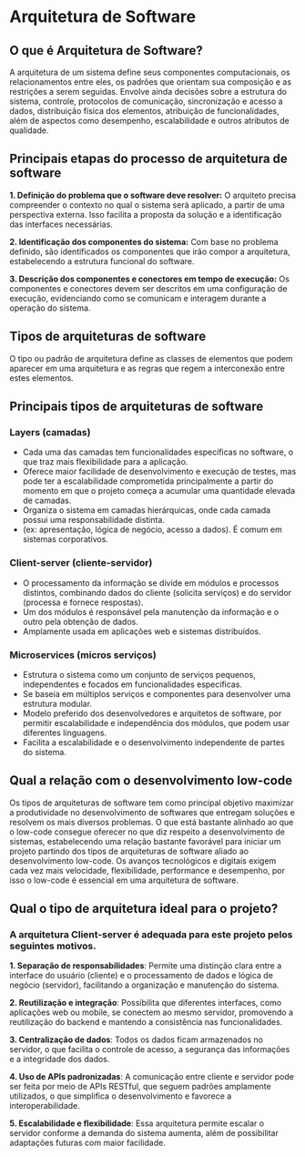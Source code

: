 # Arquitetura de Software 

## O que é Arquitetura de Software?
A arquitetura de um sistema define seus componentes computacionais, os relacionamentos entre eles, os padrões que orientam sua composição e as restrições a serem seguidas. Envolve ainda decisões sobre a estrutura do sistema, controle, protocolos de comunicação, sincronização e acesso a dados, distribuição física dos elementos, atribuição de funcionalidades, além de aspectos como desempenho, escalabilidade e outros atributos de qualidade.

## Principais etapas do processo de arquitetura de software
**1. Definição do problema que o software deve resolver:** O arquiteto precisa compreender o contexto no qual o sistema será aplicado, a partir de uma perspectiva externa. Isso facilita a proposta da solução e a identificação das interfaces necessárias.

**2. Identificação dos componentes do sistema:** Com base no problema definido, são identificados os componentes que irão compor a arquitetura, estabelecendo a estrutura funcional do software.

**3. Descrição dos componentes e conectores em tempo de execução:** Os componentes e conectores devem ser descritos em uma configuração de execução, evidenciando como se comunicam e interagem durante a operação do sistema.

## Tipos de arquiteturas de software
O tipo ou padrão de arquitetura define as classes de elementos que podem aparecer em uma arquitetura e as regras que regem a interconexão entre estes elementos.

## Principais tipos de arquiteturas de software
### Layers (camadas)
- Cada uma das camadas tem funcionalidades específicas no software, o que traz mais flexibilidade para a aplicação. 
- Oferece maior facilidade de desenvolvimento e execução de testes, mas pode ter a escalabilidade comprometida principalmente a partir do momento em que o projeto começa a acumular uma quantidade elevada de camadas.
- Organiza o sistema em camadas hierárquicas, onde cada camada possui uma responsabilidade distinta.
- (ex: apresentação, lógica de negócio, acesso a dados). É comum em sistemas corporativos.

### Client-server (cliente-servidor)
- O processamento da informação se divide em módulos e processos distintos, combinando dados do cliente (solicita serviços) e do servidor (processa e fornece respostas).
- Um dos módulos é responsável pela manutenção da informação e o outro pela obtenção de dados.
- Amplamente usada em aplicações web e sistemas distribuídos.

### Microservices (micros serviços)
- Estrutura o sistema como um conjunto de serviços pequenos, independentes e focados em funcionalidades específicas.
- Se baseia em múltiplos serviços e componentes para desenvolver uma estrutura modular.
- Modelo preferido dos desenvolvedores e arquitetos de software, por permitir escalabilidade e independência dos módulos, que podem usar diferentes linguagens.
- Facilita a escalabilidade e o desenvolvimento independente de partes do sistema.

## Qual a relação com o desenvolvimento low-code
Os tipos de arquiteturas de software tem como principal objetivo maximizar a produtividade no desenvolvimento de softwares que entregam soluções e resolvem os mais diversos problemas.
O que está bastante alinhado ao que o low-code consegue oferecer no que diz respeito a desenvolvimento de sistemas, estabelecendo uma relação bastante favorável para iniciar um projeto partindo dos tipos de arquiteturas de software aliado ao desenvolvimento low-code.
Os avanços tecnológicos e digitais exigem cada vez mais velocidade, flexibilidade, performance e desempenho, por isso o low-code é essencial em uma arquitetura de software.

## Qual o tipo de arquitetura ideal para o projeto?
### A arquitetura Client-server é adequada para este projeto pelos seguintes motivos. 

**1. Separação de responsabilidades**: Permite uma distinção clara entre a interface do usuário (cliente) e o processamento de dados e lógica de negócio (servidor), facilitando a organização e manutenção do sistema.
  
**2. Reutilização e integração**: Possibilita que diferentes interfaces, como aplicações web ou mobile, se conectem ao mesmo servidor, promovendo a reutilização do backend e mantendo a consistência nas funcionalidades.

**3. Centralização de dados**: Todos os dados ficam armazenados no servidor, o que facilita o controle de acesso, a segurança das informações e a integridade dos dados.

**4. Uso de APIs padronizadas**: A comunicação entre cliente e servidor pode ser feita por meio de APIs RESTful, que seguem padrões amplamente utilizados, o que simplifica o desenvolvimento e favorece a interoperabilidade.

**5. Escalabilidade e flexibilidade**: Essa arquitetura permite escalar o servidor conforme a demanda do sistema aumenta, além de possibilitar adaptações futuras com maior facilidade.





